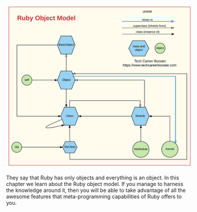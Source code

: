 ![./images/Ruby Object Model](./images/ruby-object-model-public-image.png)

They say that Ruby has only objects and everything is an object. In this chapter we learn about the Ruby object model. If you manage
to harness the knowledge around it, then you will be able to take advantage of all the awesome features that meta-programming
capabilities of Ruby offers to you.
